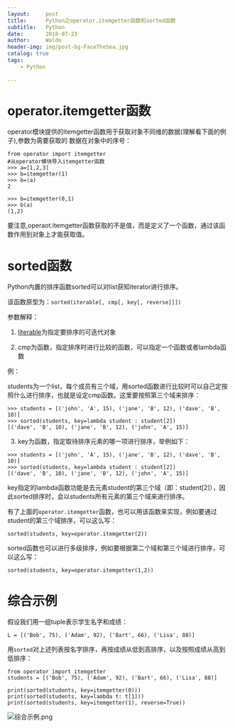 ```yaml
---
layout:     post
title:      Python之operator.itemgetter函数和sorted函数
subtitle:   Python
date:       2018-07-23
author:     Waldo
header-img: img/post-bg-FaceTheSea.jpg
catalog: true
tags:
    - Python 
    
---
```


# operator.itemgetter函数

operator模块提供的itemgetter函数用于获取对象不同维的数据(理解看下面的例子),参数为需要获取的 数据在对象中的序号：

```
from operator import itemgetter
#从operator模块导入itemgetter函数 
>>> a=[1,2,3]
>>> b=itemgetter(1)
>>> b=(a)
2

>>> b=itemgetter(0,1)
>>> b(a)
(1,2)
```

要注意,operaot.itemgetter函数获取的不是值，而是定义了一个函数，通过该函数作用到对象上才能获取值。

# sorted函数

Python内置的排序函数sorted可以对list获知iterator进行排序。

该函数原型为：```sorted(iterable[, cmp[, key[, reverse]]])```

参数解释：
1. [literable](https://www.liaoxuefeng.com/wiki/0014316089557264a6b348958f449949df42a6d3a2e542c000/00143178254193589df9c612d2449618ea460e7a672a366000)为指定要排序的可迭代对象

2. cmp为函数，指定排序时进行比较的函数，可以指定一个函数或者lambda函数

例：

students为一个list，每个成员有三个域，用sorted函数进行比较时可以自己定按照什么进行排序，也就是设定cmp函数。这里要按照第三个域来排序：

```
>>> students = [('john', 'A', 15), ('jane', 'B', 12), ('dave', 'B', 10)]
>>> sorted(students, key=lambda student : student[2])
[('dave', 'B', 10), ('jane', 'B', 12), ('john', 'A', 15)]
```

3. key为函数，指定取待排序元素的哪一项进行排序，举例如下：

```
>>> students = [('john', 'A', 15), ('jane', 'B', 12), ('dave', 'B', 10)]
>>> sorted(students, key=lambda student : student[2]) 
[('dave', 'B', 10), ('jane', 'B', 12), ('john', 'A', 15)]
```

key指定的lambda函数功能是去元素student的第三个域（即：student[2]），因此sorted排序时，会以students所有元素的第三个域来进行排序。

有了上面的```operator.itemgetter```函数，也可以用该函数来实现，例如要通过student的第三个域排序，可以这么写：

```sorted(students, key=operator.itemgetter(2)) ```

sorted函数也可以进行多级排序，例如要根据第二个域和第三个域进行排序，可以这么写：

```sorted(students, key=operator.itemgetter(1,2)) ```

#  综合示例

假设我们用一组tuple表示学生名字和成绩：

```
L = [('Bob', 75), ('Adam', 92), ('Bart', 66), ('Lisa', 88)]
```

用```sorted```对上述列表按名字排序，再按成绩从低到高排序，以及按照成绩从高到低排序：

```
from operator import itemgetter
students = [('Bob', 75), ('Adam', 92), ('Bart', 66), ('Lisa', 88)]

print(sorted(students, key=itemgetter(0)))
print(sorted(students, key=lambda t: t[1]))
print(sorted(students, key=itemgetter(1), reverse=True))
```

![综合示例.png](https://upload-images.jianshu.io/upload_images/7216746-12f71945a9a91143.png?imageMogr2/auto-orient/strip%7CimageView2/2/w/1240)


